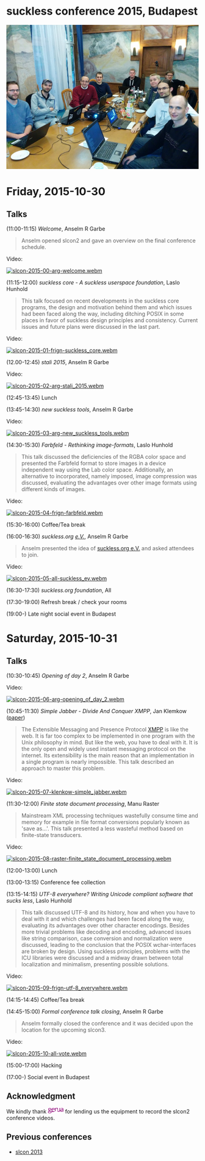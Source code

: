 suckless conference 2015, Budapest
==================================

[![slcon2015 group photo](slcon2015-s.png)](slcon2015.png)

Friday, 2015-10-30
==================

Talks
-----
(11:00-11:15) *Welcome*, Anselm R Garbe

> Anselm opened slcon2 and gave an overview on the final conference schedule.

Video:

[![slcon-2015-00-arg-welcome.webm](//dl.suckless.org/slcon/2015/slcon-2015-00-arg-welcome.png)](//dl.suckless.org/slcon/2015/slcon-2015-00-arg-welcome.webm)


(11:15-12:00) *suckless core - A suckless userspace foundation*, Laslo Hunhold

> This talk focused on recent developments in the suckless core
> programs, the design and motivation behind them and which issues had been
> faced along the way, including ditching POSIX in some places in favor of
> suckless design principles and consistency.
> Current issues and future plans were discussed in the last part.

Video:

[![slcon-2015-01-frign-suckless_core.webm](//dl.suckless.org/slcon/2015/slcon-2015-01-frign-suckless_core.png)](//dl.suckless.org/slcon/2015/slcon-2015-01-frign-suckless_core.webm)


(12.00-12:45) *stali 2015*, Anselm R Garbe

Video:

[![slcon-2015-02-arg-stali_2015.webm](//dl.suckless.org/slcon/2015/slcon-2015-02-arg-stali_2015.png)](//dl.suckless.org/slcon/2015/slcon-2015-02-arg-stali_2015.webm)


(12:45-13:45) Lunch

(13:45-14:30) *new suckless tools*, Anselm R Garbe

Video:

[![slcon-2015-03-arg-new_suckless_tools.webm](//dl.suckless.org/slcon/2015/slcon-2015-03-arg-new_suckless_tools.png)](//dl.suckless.org/slcon/2015/slcon-2015-03-arg-new_suckless_tools.webm)


(14:30-15:30) *Farbfeld - Rethinking image-formats*, Laslo Hunhold

> This talk discussed the deficiencies of the RGBA color space and
> presented the Farbfeld format to store images in a device independent
> way using the Lab color space.
> Additionally, an alternative to incorporated, namely imposed, image
> compression was discussed, evaluating the advantages over other image
> formats using different kinds of images.

Video:

[![slcon-2015-04-frign-farbfeld.webm](//dl.suckless.org/slcon/2015/slcon-2015-04-frign-farbfeld.png)](//dl.suckless.org/slcon/2015/slcon-2015-04-frign-farbfeld.webm)


(15:30-16:00) Coffee/Tea break

(16:00-16:30) *suckless.org [e.V.](https://en.wikipedia.org/wiki/Eingetragener_Verein)*, Anselm R Garbe

> Anselm presented the idea of [suckless.org e.V.](//ev.suckless.org/) and asked
> attendees to join.

Video:

[![slcon-2015-05-all-suckless_ev.webm](//dl.suckless.org/slcon/2015/slcon-2015-05-all-suckless_ev.png)](//dl.suckless.org/slcon/2015/slcon-2015-05-all-suckless_ev.webm)


(16:30-17:30) *suckless.org foundation*, All

(17:30-19:00) Refresh break / check your rooms

(19:00-) Late night social event in Budapest


Saturday, 2015-10-31
====================

Talks
-----

(10:30-10:45) *Opening of day 2*, Anselm R Garbe

Video:

[![slcon-2015-06-arg-opening_of_day_2.webm](//dl.suckless.org/slcon/2015/slcon-2015-06-arg-opening_of_day_2.png)](//dl.suckless.org/slcon/2015/slcon-2015-06-arg-opening_of_day_2.webm)


(10:45-11:30) *Simple Jabber - Divide And Conquer XMPP*, Jan Klemkow ([paper](jan_on_sj.pdf))

> The Extensible Messaging and Presence Protocol [XMPP](https://xmpp.org/) is like the web. It is
> far too complex to be implemented in one program with the Unix philosophy in mind.
> But like the web, you have to deal with it. It is the only open
> and widely used instant messaging protocol on the internet.
> Its extensibility is the main reason that an implementation in a single
> program is nearly impossible. This talk described an approach to master this problem.

Video:

[![slcon-2015-07-klenkow-simple_jabber.webm](//dl.suckless.org/slcon/2015/slcon-2015-07-klenkow-simple_jabber.png)](//dl.suckless.org/slcon/2015/slcon-2015-07-klenkow-simple_jabber.webm)


(11:30-12:00) *Finite state document processing*, Manu Raster

> Mainstream XML processing techniques wastefully consume time
> and memory for example in file format conversions popularly
> known as 'save as...'. This talk presented a less
> wasteful method based on finite-state transducers.

Video:

[![slcon-2015-08-raster-finite_state_document_processing.webm](//dl.suckless.org/slcon/2015/slcon-2015-08-raster-finite_state_document_processing.png)](//dl.suckless.org/slcon/2015/slcon-2015-08-raster-finite_state_document_processing.webm)


(12:00-13:00) Lunch

(13:00-13:15) Conference fee collection

(13:15-14:15) *UTF-8 everywhere? Writing Unicode compliant software that sucks less*, Laslo Hunhold

> This talk discussed UTF-8 and its history, how and when you have to
> deal with it and which challenges had been faced along the way, evaluating
> its advantages over other character encodings.
> Besides more trivial problems like decoding and encoding, advanced
> issues like string comparison, case conversion and normalization were
> discussed, leading to the conclusion that the POSIX wchar-interfaces
> are broken by design.
> Using suckless principles, problems with the ICU libraries were discussed
> and a midway drawn between total localization and minimalism,
> presenting possible solutions.

Video:

[![slcon-2015-09-frign-utf-8_everywhere.webm](//dl.suckless.org/slcon/2015/slcon-2015-09-frign-utf-8_everywhere.png)](//dl.suckless.org/slcon/2015/slcon-2015-09-frign-utf-8_everywhere.webm)


(14:15-14:45) Coffee/Tea break

(14:45-15:00) *Formal conference talk closing*, Anselm R Garbe

> Anselm formally closed the conference and it was decided upon the location
> for the upcoming slcon3.

Video:

[![slcon-2015-10-all-vote.webm](//dl.suckless.org/slcon/2015/slcon-2015-10-all-vote.png)](//dl.suckless.org/slcon/2015/slcon-2015-10-all-vote.webm)


(15:00-17:00) Hacking

(17:00-) Social event in Budapest

Acknowledgment
--------------
We kindly thank [![genua GmbH](../genua.png)](https://www.genua.de/en/) for
lending us the equipment to record the slcon2 conference videos.

Previous conferences
--------------------
* [slcon 2013](../2013/)

